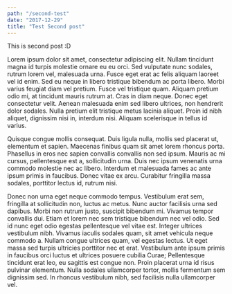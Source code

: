 ```yaml
---
path: "/second-test"
date: "2017-12-29"
title: "Test Second post"
---
```


This is second post :D

Lorem ipsum dolor sit amet, consectetur adipiscing elit. Nullam tincidunt magna id turpis molestie ornare eu eu orci. Sed vulputate nunc sodales, rutrum lorem vel, malesuada urna. Fusce eget erat ac felis aliquam laoreet vel id enim. Sed eu neque in libero tristique bibendum ac porta libero. Morbi varius feugiat diam vel pretium. Fusce vel tristique quam. Aliquam pretium odio mi, at tincidunt mauris rutrum at. Cras in diam neque. Donec eget consectetur velit. Aenean malesuada enim sed libero ultrices, non hendrerit dolor sodales. Nulla pretium elit tristique metus lacinia aliquet. Proin id nibh aliquet, dignissim nisi in, interdum nisi. Aliquam scelerisque in tellus id varius.

Quisque congue mollis consequat. Duis ligula nulla, mollis sed placerat ut, elementum et sapien. Maecenas finibus quam sit amet lorem rhoncus porta. Phasellus in eros nec sapien convallis convallis non sed ipsum. Mauris ac mi cursus, pellentesque est a, sollicitudin urna. Duis nec ipsum venenatis urna commodo molestie nec ac libero. Interdum et malesuada fames ac ante ipsum primis in faucibus. Donec vitae ex arcu. Curabitur fringilla massa sodales, porttitor lectus id, rutrum nisi.

Donec non urna eget neque commodo tempus. Vestibulum erat sem, fringilla at sollicitudin non, luctus ac metus. Nunc auctor facilisis urna sed dapibus. Morbi non rutrum justo, suscipit bibendum mi. Vivamus tempor convallis dui. Etiam et lorem nec sem tristique bibendum nec vel odio. Sed id nunc eget odio egestas pellentesque vel vitae est. Integer ultrices vestibulum nibh. Vivamus iaculis sodales quam, sit amet vehicula neque commodo a. Nullam congue ultrices quam, vel egestas lectus. Ut eget massa sed turpis ultricies porttitor nec et erat. Vestibulum ante ipsum primis in faucibus orci luctus et ultrices posuere cubilia Curae; Pellentesque tincidunt erat leo, eu sagittis est congue non. Proin placerat urna id risus pulvinar elementum. Nulla sodales ullamcorper tortor, mollis fermentum sem dignissim sed. In rhoncus vestibulum nibh, sed facilisis nulla ullamcorper vel.

